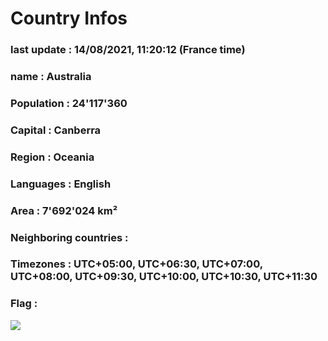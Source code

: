 # Country  Infos
### last update : 14/08/2021, 11:20:12 (France time)

### name : Australia
### Population : 24'117'360
### Capital : Canberra
### Region : Oceania
### Languages : English
### Area : 7'692'024 km²
### Neighboring countries : 
### Timezones : UTC+05:00, UTC+06:30, UTC+07:00, UTC+08:00, UTC+09:30, UTC+10:00, UTC+10:30, UTC+11:30

### Flag :
![](https://restcountries.eu/data/aus.svg)